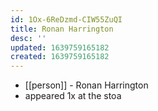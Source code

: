 ```yaml
---
id: 1Ox-6ReDzmd-CIW55ZuQI
title: Ronan Harrington
desc: ''
updated: 1639759165182
created: 1639759165182
---
```



- [[person]] - Ronan Harrington
- appeared 1x at the stoa
